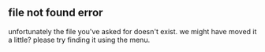 ## file not found error

unfortunately the file you've asked for doesn't exist. we might
have moved it a little? please try finding it using the menu.
